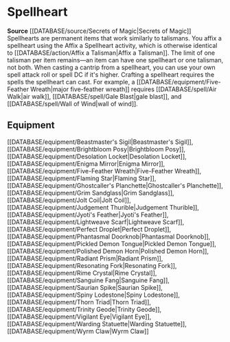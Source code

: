 ﻿---
id: '391'
name: Spellheart
rarity: Common
rus_type_level: null
source: '[[DATABASE/source/Secrets of Magic|Secrets of Magic]]'
trait:
- Spellheart
type: Trait

---
# Spellheart

**Source** [[DATABASE/source/Secrets of Magic|Secrets of Magic]] 
Spellhearts are permanent items that work similarly to talismans. You affix a spellheart using the Affix a Spellheart activity, which is otherwise identical to [[DATABASE/action/Affix a Talisman|Affix a Talisman]]. The limit of one talisman per item remains—an item can have one spellheart or one talisman, not both. When casting a cantrip from a spellheart, you can use your own spell attack roll or spell DC if it's higher. Crafting a spellheart requires the spells the spellheart can cast. For example, a [[DATABASE/equipment/Five-Feather Wreath|major five-feather wreath]] requires [[DATABASE/spell/Air Walk|air walk]], [[DATABASE/spell/Gale Blast|gale blast]], and [[DATABASE/spell/Wall of Wind|wall of wind]].

## Equipment

[[DATABASE/equipment/Beastmaster's Sigil|Beastmaster's Sigil]], [[DATABASE/equipment/Brightbloom Posy|Brightbloom Posy]], [[DATABASE/equipment/Desolation Locket|Desolation Locket]], [[DATABASE/equipment/Enigma Mirror|Enigma Mirror]], [[DATABASE/equipment/Five-Feather Wreath|Five-Feather Wreath]], [[DATABASE/equipment/Flaming Star|Flaming Star]], [[DATABASE/equipment/Ghostcaller's Planchette|Ghostcaller's Planchette]], [[DATABASE/equipment/Grim Sandglass|Grim Sandglass]], [[DATABASE/equipment/Jolt Coil|Jolt Coil]], [[DATABASE/equipment/Judgement Thurible|Judgement Thurible]], [[DATABASE/equipment/Jyoti's Feather|Jyoti's Feather]], [[DATABASE/equipment/Lightweave Scarf|Lightweave Scarf]], [[DATABASE/equipment/Perfect Droplet|Perfect Droplet]], [[DATABASE/equipment/Phantasmal Doorknob|Phantasmal Doorknob]], [[DATABASE/equipment/Pickled Demon Tongue|Pickled Demon Tongue]], [[DATABASE/equipment/Polished Demon Horn|Polished Demon Horn]], [[DATABASE/equipment/Radiant Prism|Radiant Prism]], [[DATABASE/equipment/Resonating Fork|Resonating Fork]], [[DATABASE/equipment/Rime Crystal|Rime Crystal]], [[DATABASE/equipment/Sanguine Fang|Sanguine Fang]], [[DATABASE/equipment/Saurian Spike|Saurian Spike]], [[DATABASE/equipment/Spiny Lodestone|Spiny Lodestone]], [[DATABASE/equipment/Thorn Triad|Thorn Triad]], [[DATABASE/equipment/Trinity Geode|Trinity Geode]], [[DATABASE/equipment/Vigilant Eye|Vigilant Eye]], [[DATABASE/equipment/Warding Statuette|Warding Statuette]], [[DATABASE/equipment/Wyrm Claw|Wyrm Claw]]